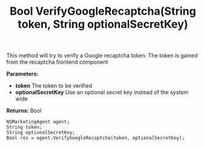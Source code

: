 ﻿---
uid: crmscript_ref_NSMarketingAgent_VerifyGoogleRecaptcha
title: Bool VerifyGoogleRecaptcha(String token, String optionalSecretKey)
intellisense: NSMarketingAgent.VerifyGoogleRecaptcha
keywords: NSMarketingAgent, VerifyGoogleRecaptcha
so.topic: reference
---

This method will try to verify a Google recaptcha token. The token is gained from the recaptcha frontend component

**Parameters:**
 - **token** The token to be verified
 - **optionalSecretKey** Use an optional secret key instead of the system wide

**Returns:** Bool

```crmscript
NSMarketingAgent agent;
String token;
String optionalSecretKey;
Bool res = agent.VerifyGoogleRecaptcha(token, optionalSecretKey);
```

